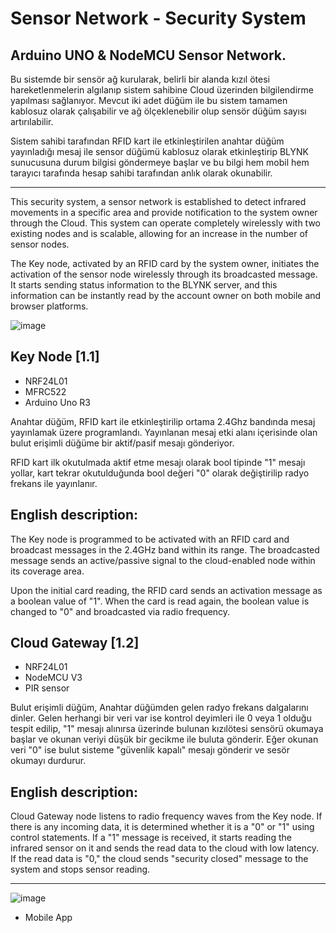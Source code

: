 # Sensor Network - Security System
Arduino UNO &amp; NodeMCU  Sensor Network.
----
Bu sistemde bir sensör ağ kurularak, belirli bir alanda kızıl ötesi hareketlenmelerin algılanıp sistem sahibine Cloud üzerinden bilgilendirme yapılması sağlanıyor.
Mevcut iki adet düğüm ile bu sistem tamamen kablosuz olarak çalışabilir ve ağ ölçeklenebilir olup sensör düğüm sayısı artırılabilir.

Sistem sahibi tarafından RFID kart ile etkinleştirilen anahtar düğüm yayınladığı mesaj ile  sensor düğümü kablosuz olarak etkinleştirip BLYNK sunucusuna durum bilgisi göndermeye başlar ve bu bilgi hem mobil hem tarayıcı tarafında hesap sahibi tarafından anlık olarak okunabilir.

----
This security system, a sensor network is established to detect infrared movements in a specific area and provide notification to the system owner through the Cloud. This system can operate completely wirelessly with two existing nodes and is scalable, allowing for an increase in the number of sensor nodes.

The Key node, activated by an RFID card by the system owner, initiates the activation of the sensor node wirelessly through its broadcasted message. It starts sending status information to the BLYNK server, and this information can be instantly read by the account owner on both mobile and browser platforms.

![image](https://github.com/yusuf-sea/Arduino_SensorNetwork/assets/101550162/60efb880-6ad7-4f22-bafa-59a743bcd19b)

## Key Node [1.1]

- NRF24L01
- MFRC522
- Arduino Uno R3

Anahtar düğüm, RFID kart ile etkinleştirilip ortama 2.4Ghz bandında mesaj yayınlamak üzere programlandı. Yayınlanan mesaj etki alanı içerisinde olan bulut erişimli düğüme bir aktif/pasif mesajı gönderiyor.

RFID kart ilk okutulmada aktif etme mesajı olarak bool tipinde "1" mesajı yollar, kart tekrar okutulduğunda bool değeri "0" olarak değiştirilip radyo frekans ile yayınlanır. 

English description:
----
The Key node is programmed to be activated with an RFID card and broadcast messages in the 2.4GHz band within its range. The broadcasted message sends an active/passive signal to the cloud-enabled node within its coverage area.

Upon the initial card reading, the RFID card sends an activation message as a boolean value of "1". When the card is read again, the boolean value is changed to "0" and broadcasted via radio frequency.

## Cloud Gateway [1.2]

- NRF24L01
- NodeMCU V3
- PIR sensor

Bulut erişimli düğüm, Anahtar düğümden gelen radyo frekans dalgalarını dinler. Gelen herhangi bir veri var ise kontrol deyimleri ile 0 veya 1 olduğu tespit edilip, "1" mesajı alınırsa üzerinde bulunan kızılötesi sensörü okumaya başlar ve okunan veriyi düşük bir gecikme ile buluta gönderir. Eğer okunan veri "0" ise bulut sisteme "güvenlik kapalı" mesajı gönderir ve sesör okumayı durdurur.

English description:
----
Cloud Gateway node listens to radio frequency waves from the Key node. If there is any incoming data, it is determined whether it is a "0" or "1" using control statements. If a "1" message is received, it starts reading the infrared sensor on it and sends the read data to the cloud with low latency. If the read data is "0," the cloud sends  "security closed" message to the system and stops sensor reading.

--------
![image](https://github.com/yusuf-sea/Arduino_SensorNetwork/assets/101550162/8b0eb2c2-dded-4933-a521-badafee46e0c)

* Mobile App


